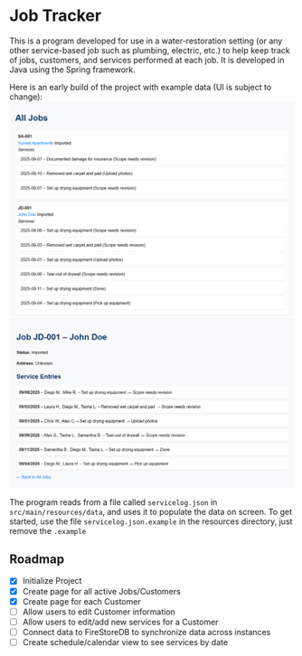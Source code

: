 # Job Tracker

This is a program developed for use in a water-restoration setting (or any other service-based job such as plumbing, electric, etc.) to help keep track of jobs, customers, and services performed at each job. It is developed in Java using the Spring framework.

Here is an early build of the project with example data (UI is subject to change):
![example1.png](example1.png)
![example2.png](example2.png)

The program reads from a file called `servicelog.json` in `src/main/resources/data`, and uses it to populate the data on screen. To get started, use the file `servicelog.json.example` in the resources directory, just remove the `.example`

## Roadmap
- [X] Initialize Project
- [X] Create page for all active Jobs/Customers
- [X] Create page for each Customer
- [ ] Allow users to edit Customer information
- [ ] Allow users to edit/add new services for a Customer
- [ ] Connect data to FireStoreDB to synchronize data across instances
- [ ] Create schedule/calendar view to see services by date
